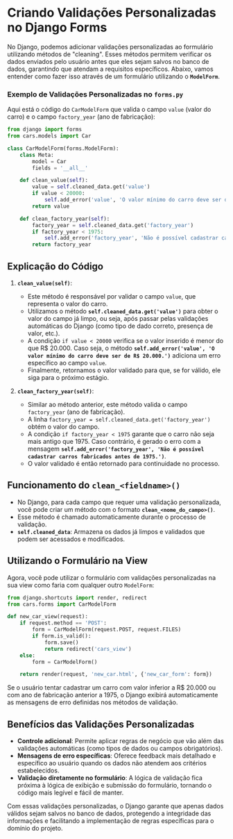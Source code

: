 # Criando Validações Personalizadas no Django Forms

No Django, podemos adicionar validações personalizadas ao formulário utilizando métodos de "cleaning". Esses métodos permitem verificar os dados enviados pelo usuário antes que eles sejam salvos no banco de dados, garantindo que atendam a requisitos específicos. Abaixo, vamos entender como fazer isso através de um formulário utilizando o **`ModelForm`**.

### Exemplo de Validações Personalizadas no `forms.py`

Aqui está o código do `CarModelForm` que valida o campo `value` (valor do carro) e o campo `factory_year` (ano de fabricação):

```python
from django import forms
from cars.models import Car

class CarModelForm(forms.ModelForm):
    class Meta:
        model = Car
        fields = '__all__'

    def clean_value(self):
        value = self.cleaned_data.get('value')
        if value < 20000:
            self.add_error('value', 'O valor mínimo do carro deve ser de R$ 20.000.')
        return value

    def clean_factory_year(self):
        factory_year = self.cleaned_data.get('factory_year')
        if factory_year < 1975:
            self.add_error('factory_year', 'Não é possível cadastrar carros fabricados antes de 1975.')
        return factory_year
```

## Explicação do Código

1. **`clean_value(self)`**:
   - Este método é responsável por validar o campo `value`, que representa o valor do carro.
   - Utilizamos o método **`self.cleaned_data.get('value')`** para obter o valor do campo já limpo, ou seja, após passar pelas validações automáticas do Django (como tipo de dado correto, presença de valor, etc.).
   - A condição `if value < 20000` verifica se o valor inserido é menor do que R$ 20.000. Caso seja, o método **`self.add_error('value', 'O valor mínimo do carro deve ser de R$ 20.000.')`** adiciona um erro específico ao campo `value`.
   - Finalmente, retornamos o valor validado para que, se for válido, ele siga para o próximo estágio.

2. **`clean_factory_year(self)`**:
   - Similar ao método anterior, este método valida o campo `factory_year` (ano de fabricação).
   - A linha `factory_year = self.cleaned_data.get('factory_year')` obtém o valor do campo.
   - A condição `if factory_year < 1975` garante que o carro não seja mais antigo que 1975. Caso contrário, é gerado o erro com a mensagem **`self.add_error('factory_year', 'Não é possível cadastrar carros fabricados antes de 1975.')`**.
   - O valor validado é então retornado para continuidade no processo.

## Funcionamento do `clean_<fieldname>()`

- No Django, para cada campo que requer uma validação personalizada, você pode criar um método com o formato **`clean_<nome_do_campo>()`**.
- Esse método é chamado automaticamente durante o processo de validação.
- **`self.cleaned_data`**: Armazena os dados já limpos e validados que podem ser acessados e modificados.

## Utilizando o Formulário na View

Agora, você pode utilizar o formulário com validações personalizadas na sua view como faria com qualquer outro `ModelForm`:

```python
from django.shortcuts import render, redirect
from cars.forms import CarModelForm

def new_car_view(request):
    if request.method == 'POST':
        form = CarModelForm(request.POST, request.FILES)
        if form.is_valid():
            form.save()
            return redirect('cars_view')
    else:
        form = CarModelForm()

    return render(request, 'new_car.html', {'new_car_form': form})
```

Se o usuário tentar cadastrar um carro com valor inferior a R$ 20.000 ou com ano de fabricação anterior a 1975, o Django exibirá automaticamente as mensagens de erro definidas nos métodos de validação.

## Benefícios das Validações Personalizadas

- **Controle adicional**: Permite aplicar regras de negócio que vão além das validações automáticas (como tipos de dados ou campos obrigatórios).
- **Mensagens de erro específicas**: Oferece feedback mais detalhado e específico ao usuário quando os dados não atendem aos critérios estabelecidos.
- **Validação diretamente no formulário**: A lógica de validação fica próxima à lógica de exibição e submissão do formulário, tornando o código mais legível e fácil de manter.

Com essas validações personalizadas, o Django garante que apenas dados válidos sejam salvos no banco de dados, protegendo a integridade das informações e facilitando a implementação de regras específicas para o domínio do projeto.